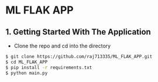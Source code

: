 # ML FLAK APP

## 1. Getting Started With The Application

- Clone the repo and cd into the directory
```sh
$ git clone https://github.com/raj713335/ML_FLAK_APP.git
$ cd ML_FLAK_APP
$ pip install -r requirements.txt
$ python main.py
```

